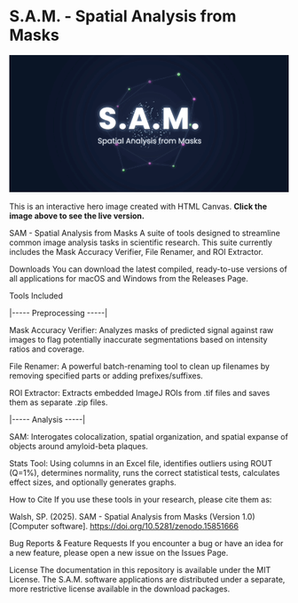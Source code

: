 # S.A.M. - Spatial Analysis from Masks

[![S.A.M. Hero Preview](https://github.com/jungsukimlab/SAM-Suite/blob/main/SAM_Hero_Image.gif?raw=true)](https://jungsukimlab.github.io/SAM-Suite/SAM_Hero_Image.gif)

This is an interactive hero image created with HTML Canvas. **Click the image above to see the live version.**

SAM - Spatial Analysis from Masks A suite of tools designed to streamline common image analysis tasks in scientific research. This suite currently includes the Mask Accuracy Verifier, File Renamer, and ROI Extractor.

Downloads You can download the latest compiled, ready-to-use versions of all applications for macOS and Windows from the Releases Page.

Tools Included

|----- Preprocessing -----|

Mask Accuracy Verifier: Analyzes masks of predicted signal against raw images to flag potentially inaccurate segmentations based on intensity ratios and coverage.

File Renamer: A powerful batch-renaming tool to clean up filenames by removing specified parts or adding prefixes/suffixes.

ROI Extractor: Extracts embedded ImageJ ROIs from .tif files and saves them as separate .zip files.

|----- Analysis -----|

SAM: Interogates colocalization, spatial organization, and spatial expanse of objects around amyloid-beta plaques.

Stats Tool: Using columns in an Excel file, identifies outliers using ROUT (Q=1%), determines normality, runs the correct statistical tests, calculates effect sizes, and optionally generates graphs.

How to Cite If you use these tools in your research, please cite them as:

Walsh, SP. (2025). SAM - Spatial Analysis from Masks (Version 1.0) [Computer software]. https://doi.org/10.5281/zenodo.15851666

Bug Reports & Feature Requests If you encounter a bug or have an idea for a new feature, please open a new issue on the Issues Page.

License The documentation in this repository is available under the MIT License. The S.A.M. software applications are distributed under a separate, more restrictive license available in the download packages.
